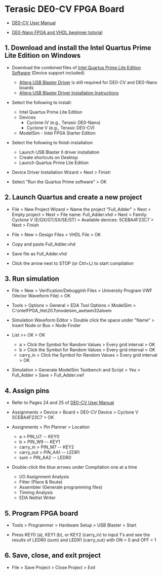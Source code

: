# Terasic DE0-CV FPGA Board

* [DE0-CV User Manual](https://www.intel.com/content/dam/altera-www/global/en_US/portal/dsn/42/doc-us-dsnbk-42-1504012210-de0-cv-user-manual.pdf)

* [DE0-Nano FPGA and VHDL beginner tutorial](https://compectroner.wordpress.com/2016/07/14/first-blog-postde0-nano-fpga-and-vhdl-beginner-tutorial/)

## 1. Download and install the Intel Quartus Prime Lite Edition on Windows

* Download the combined files of [Intel Quartus Prime Lite Edition Software](https://www.intel.com/content/www/us/en/software/programmable/quartus-prime/download.html) (Device support included)
  * [Altera USB Blaster Driver](http://www.terasic.com.tw/wiki/Altera_USB_Blaster_Driver_Installation_Instructions#Driver) is still required for DE0-CV and DE0-Nano boards
  * [Altera USB Blaster Driver Installation Instructions](http://www.terasic.com.tw/wiki/Altera_USB_Blaster_Driver_Installation_Instructions)

* Select the following to install:
  * Intel Quartus Prime Lite Edition
  * Devices
    * Cyclone IV (e.g., Terasic DE0-Nano)
    * Cyclone V (e.g., Terasic DE0-CV)
  * ModelSim - Intel FPGA Starter Edition

* Select the following to finish installation

  * Launch USB Blaster II driver installation
  * Create shortcuts on Desktop
  * Launch Quartus Prime Lite Edition

* Device Driver Installation Wizard > Next > Finish

* Select "Run the Quartus Prime software" > OK

## 2. Launch Quartus and create a new project 

* File > New Project Wizard > Name the project "Full_Adder" > Next > Empty project > Next > File name: Full_Adder.vhd > Next > Family: Cyclone V (E/GX/GT/SX/SE/ST) > Available devices: 5CEBA4F23C7 > Next > Finish

* File > New > Design Files > VHDL File > OK

* Copy and paste Full_Adder.vhd

* Save file as Full_Adder.vhd

* Click the arrow next to STOP (or Ctrl+L) to start compilation

## 3. Run simulation

* File > New > Verification/Debugginh Files > University Program VWF (Vector Waveform File) > OK

* Tools > Options > General > EDA Tool Options > ModelSim > C:\intelFPGA_lite\20.1\modelsim_ase\win32aloem

* Simulation Waveform Editor > Double click the space under "Name" > Insert Node or Bus > Node Finder

* List >> OK > OK
  * a > Click the Symbol for Random Values > Every grid interval > OK
  * b > Click the Symbol for Random Values > Every grid interval > OK
  * carry_in > Click the Symbol for Random Values > Every grid interval > OK

* Simulation > Generate ModelSim Testbench and Script > Yes > Full_Adder > Save > Full_Adder.vwf

## 4. Assign pins

* Refer to Pages 24 and 25 of [DE0-CV User Manual](https://www.intel.com/content/dam/altera-www/global/en_US/portal/dsn/42/doc-us-dsnbk-42-1504012210-de0-cv-user-manual.pdf)

* Assignments > Device > Board > DE0-CV Device > Cyclone V 5CEBA4F23C7 > OK

* Assignments > Pin Planner > Location
  * a > PIN_U7 -- KEY0
  * b > PIN_W9 -- KEY1
  * carry_in > PIN_M7 -- KEY2
  * carry_out > PIN_AA1 -- LEDR1  
  * sum > PIN_AA2 -- LEDR0
  
* Double-click the blue arrows under Compilation one at a time
  * I/O Assignment Analysis
  * Fitter (Place & Route)
  * Assembler (Generate programming files)
  * Timimg Analysis
  * EDA Netlist Writer

## 5. Program FPGA board

* Tools > Programmer > Hardware Setup > USB Blaster > Start

* Press KEY0 (a), KEY1 (b), or KEY2 (carry_in) to input 1's and see the results of LEDR0 (sum) and LEDR1 (carry_out) with ON = 0 and OFF = 1

## 6. Save, close, and exit project

* File > Save Project > Close Project > Exit
